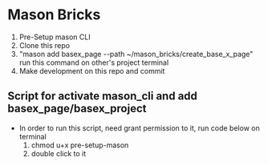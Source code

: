 # Mason Bricks

1. Pre-Setup mason CLI
2. Clone this repo
3. "mason add basex_page --path ~/mason_bricks/create_base_x_page" run this command on other's project terminal
4. Make development on this repo and commit

## Script for activate mason_cli and add basex_page/basex_project 
- In order to run this script, need grant permission to it, run code below on terminal
    1. chmod u+x pre-setup-mason
    2. double click to it
